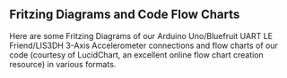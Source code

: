 ## Fritzing Diagrams and Code Flow Charts
Here are some Fritzing Diagrams of our Arduino Uno/Bluefruit UART LE Friend/LIS3DH 3-Axis Accelerometer connections
and flow charts of our code (courtesy of LucidChart, an excellent online flow chart creation resource) in various formats.
